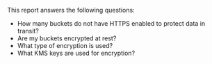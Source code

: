 This report answers the following questions:

- How many buckets do not have HTTPS enabled to protect data in transit?
- Are my buckets encrypted at rest?
- What type of encryption is used?
- What KMS keys are used for encryption?
